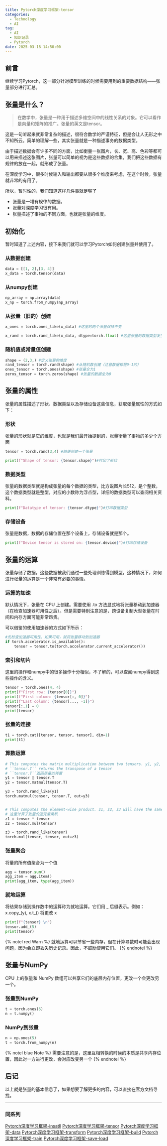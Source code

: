 ```yaml
---
title: Pytorch深度学习框架-tensor
categories:
  - Technology
  - AI
tag:
  - AI
  - 知识记录
  - Pytorch
date: 2025-03-18 14:50:00
---
```

## 前言
继续学习Pytorch，这一部分针对模型训练的时候需要用到的重要数据结构——张量部分进行汇总。

## 张量是什么？
> 在数学中，张量是一种用于描述多维空间中的线性关系的对象。它可以看作是向量和矩阵的推广。张量的英文是tensor。

这是一句听起来就非常复杂的描述，很符合数学的严谨特征，但是会让人无形之中不知所云。简单的理解一些，其实张量就是一种描述事务的数据类型。

由于描述数据会有许多不同的方面，比如衡量一张图片，长、宽、高、色彩等都可以用来描述这张图片，张量可以简单的视为是这些数据的合集，我们把这些数据有规律的放在一起，就形成了张量。

在深度学习中，很多时候输入和输出都要从很多个维度来考虑，在这个时候，张量就非常的有用了。

所以，暂时性的，我们知道这样几件事就足够了
* 张量是一堆有规律的数据。
* 张量对深度学习很有用。
* 张量描述了事物的不同方面，也就是张量的维度。

## 初始化
暂时知道了上述内容，接下来我们就可以学习Pytorch如何创建张量并使用了。
### 从数据创建
```py
data = [[1, 2],[3, 4]]
x_data = torch.tensor(data)
```

### 从numpy创建
```py
np_array = np.array(data)
x_np = torch.from_numpy(np_array)
```

### 从张量（旧的）创建
```py
x_ones = torch.ones_like(x_data) #这里的两个张量保持不变

x_rand = torch.rand_like(x_data, dtype=torch.float) #这里张量的数据类型发生了变化
```

### 随机值或常量值创建
```py
shape = (2,3,) #定义张量的维度
rand_tensor = torch.rand(shape) #从随机数创建（注意数据都是0-1的）
ones_tensor = torch.ones(shape) #张量全为1
zeros_tensor = torch.zeros(shape) #张量的数据全为0
```

## 张量的属性
张量的属性描述了形状、数据类型以及存储设备这些信息，获取张量属性的方式如下：
### 形状
张量的形状就是它的维度，也就是我们最开始提到的，张量衡量了事物的多少个方面
```py
tensor = torch.rand(3,4) #随便创建一个张量

print(f"Shape of tensor: {tensor.shape}")#打印了形状
```
### 数据类型
张量的数据类型就是构成张量的每个数据的类型，比方说图片长512，是个整数，这个数据类型就是整型，对应的小数称为浮点型，详细的数据类型可以查阅相关资料。
```py
print(f"Datatype of tensor: {tensor.dtype}")#打印数据类型
```
### 存储设备
张量是数据，数据的存储位置在那个设备上，存储设备就是那个。
```py
print(f"Device tensor is stored on: {tensor.device}")#打印存储设备
```

## 张量的运算
张量存储了数据，这些数据被我们通过一些处理训练得到模型，这种情况下，如何进行张量的运算是一个非常有必要的事情。

### 运算的加速
默认情况下，张量在 CPU 上创建。需要使用 .to 方法显式地将张量移动到加速器（在检查加速器可用性之后）。但是需要特别注意的是，跨设备复制大型张量在时间和内存方面可能非常昂贵。

可以借鉴的使用加速器的方式如下所示：
```py
#先检查加速器可用性，如果可用，就将张量移动到加速器
if torch.accelerator.is_available():
    tensor = tensor.to(torch.accelerator.current_accelerator())
```

### 索引和切片
这里的操作和numpy中的很多操作十分相似，不了解的，可以查阅numpy得到这些操作的含义。
```py
tensor = torch.ones(4, 4)
print(f"First row: {tensor[0]}")
print(f"First column: {tensor[:, 0]}")
print(f"Last column: {tensor[..., -1]}")
tensor[:,1] = 0
print(tensor)
```

### 张量的连接
```py
t1 = torch.cat([tensor, tensor, tensor], dim=1)
print(t1)
```

### 算数运算
```py
# This computes the matrix multiplication between two tensors. y1, y2, y3 will have the same value
# ``tensor.T`` returns the transpose of a tensor
# ``tensor.T``返回张量的转置
y1 = tensor @ tensor.T
y2 = tensor.matmul(tensor.T)

y3 = torch.rand_like(y1)
torch.matmul(tensor, tensor.T, out=y3)


# This computes the element-wise product. z1, z2, z3 will have the same value
# 这里计算了张量的逐元素乘积
z1 = tensor * tensor
z2 = tensor.mul(tensor)

z3 = torch.rand_like(tensor)
torch.mul(tensor, tensor, out=z3)
```

### 张量聚合
将量的所有值聚合为一个值
```py
agg = tensor.sum()
agg_item = agg.item()
print(agg_item, type(agg_item))
```

### 就地运算
将结果存储到操作数中的运算称为就地运算。它们用 _ 后缀表示。例如：x.copy_(y), x.t_() 将更改 x
```py
print(f"{tensor} \n")
tensor.add_(5)
print(tensor)
```
{% notel red Warn %}
就地运算可以节省一些内存，但在计算导数时可能会出现问题，因为会立即丢失历史记录。因此，不鼓励使用它们。
{% endnotel %}

## 张量与NumPy
CPU 上的张量和 NumPy 数组可以共享它们的底层内存位置，更改一个会更改另一个。
### 张量到NumPy
```py
t = torch.ones(5)
n = t.numpy()
```

### NumPy到张量
```py
n = np.ones(5)
t = torch.from_numpy(n)
```

{% notel blue Note %}
需要注意的是，这里互相转换的时候的本质是共享内存位置，因此对一方进行更改，会对应改变另一个
{% endnotel %}

## 后记
以上就是张量的基本信息了，如果想要了解更多的内容，可以直接在官方文档寻找。

---
### 同系列
[Pytorch深度学习框架-insatll](https://blog.cflmy.cn/2025/03/18/Technology/AI/Pytorch-install/)
[Pytorch深度学习框架-tensor](https://blog.cflmy.cn/2025/03/18/Technology/AI/Pytorch-tensor/)
[Pytorch深度学习框架-data](https://blog.cflmy.cn/2025/03/20/Technology/AI/Pytorch-data/)
[Pytorch深度学习框架-transform](https://blog.cflmy.cn/2025/03/26/Technology/AI/Pytorch-transform/)
[Pytorch深度学习框架-build](https://blog.cflmy.cn/2025/03/28/Technology/AI/Pytorch-build/)
[Pytorch深度学习框架-train](https://blog.cflmy.cn/2025/04/01/Technology/AI/Pytorch-train/)
[Pytorch深度学习框架-save-load](https://blog.cflmy.cn/2025/04/02/Technology/AI/Pytorch-save-load/)